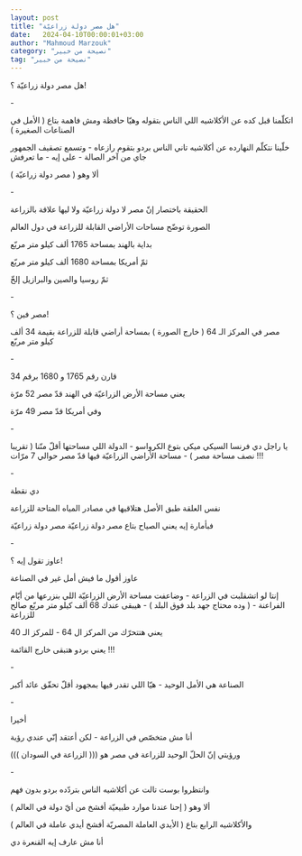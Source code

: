 ```yaml
---
layout: post
title: "هل مصر دولة زراعيّة"
date:   2024-04-10T00:00:01+03:00
author: "Mahmoud Marzouk"
category: "نصيحة من خبير"
tag: "نصيحة من خبير"
---
```



هل مصر دولة زراعيّة ؟!

\-

اتكلّمنا قبل كده عن الأكلاشيه اللي الناس بتقوله وهيّا
حافظة ومش فاهمة بتاع ( الأمل في الصناعات الصغيرة )

خلّينا نتكلّم النهارده عن أكلاشيه تاني الناس بردو بتقوم
رازعاه - وتسمع تصقيف الجمهور جاي من آخر الصالة - على إيه - ما
تعرفش

ألا وهو ( مصر دولة زراعيّة )

\-

الحقيقة باختصار إنّ مصر لا دولة زراعيّة ولا ليها علاقة
بالزراعة

الصورة توضّح مساحات الأراضي القابلة للزراعة في دول
العالم

بداية بالهند بمساحة 1765 ألف كيلو متر مربّع

ثمّ أمريكا بمساحة 1680 ألف كيلو متر مربّع

ثمّ روسيا والصين والبرازيل إلخّ

\-

مصر فين ؟!

مصر في المركز الـ 64 ( خارج الصورة ) بمساحة أراضي قابلة
للزراعة بقيمة 34 ألف كيلو متر مربّع

\-

قارن رقم 1765 و 1680 برقم 34

يعني مساحة الأرض الزراعيّة في الهند قدّ مصر 52 مرّة

وفي أمريكا قدّ مصر 49 مرّة

\-

يا راجل دي فرنسا السيكي ميكي بتوع الكرواسو - الدولة اللي
مساحتها أقلّ منّنا ( تقريبا نصف مساحة مصر ) - مساحة الأراضي الزراعيّة فيها
قدّ مصر حوالي 7 مرّات !!!

\-

دي نقطة

نفس العلقة طبق الأصل هتلاقيها في مصادر المياه المتاحة
للزراعة

فبأمارة إيه يعني الصياح بتاع مصر دولة زراعيّة مصر دولة
زراعيّة

\-

عاوز تقول إيه ؟!

عاوز أقول ما فيش أمل غير في الصناعة

إنتا لو اتشقلبت في الزراعة - وضاعفت مساحة الأرض الزراعيّة
اللي بنزرعها من أيّام الفراعنة - ( وده محتاج جهد بلد فوق البلد ) - هيبقى
عندك 68 ألف كيلو متر مربّع صالح للزراعة

يعني هتتحرّك من المركز ال 64 - للمركز الـ 40

يعني بردو هتبقى خارج القائمة !!!

\-

الصناعة هي الأمل الوحيد - هيّا اللي تقدر فيها بمجهود أقلّ
تحقّق عائد أكبر

\-

أخيرا

أنا مش متخصّص في الزراعة - لكن أعتقد إنّي عندي رؤية

ورؤيتي إنّ الحلّ الوحيد للزراعة في مصر هو ((( الزراعة في
السودان )))

\-

وانتظروا بوست تالت عن أكلاشيه الناس بتردّده بردو بدون
فهم

ألا وهو ( إحنا عندنا موارد طبيعيّة أفشخ من أيّ دولة في
العالم )

والأكلاشيه الرابع بتاع ( الأيدي العاملة المصريّة أفشخ
أيدي عاملة في العالم )

أنا مش عارف إيه القنعرة دي
